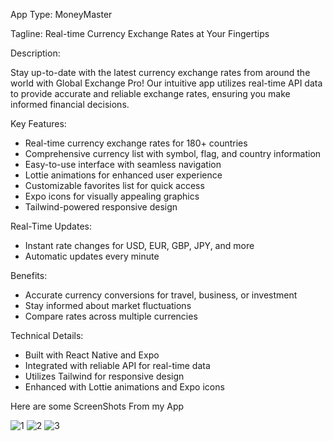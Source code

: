 App Type: MoneyMaster

Tagline: Real-time Currency Exchange Rates at Your Fingertips

Description:

Stay up-to-date with the latest currency exchange rates from around the world with Global Exchange Pro! Our intuitive app utilizes real-time API data to provide accurate and reliable exchange rates, ensuring you make informed financial decisions.

Key Features:

- Real-time currency exchange rates for 180+ countries
- Comprehensive currency list with symbol, flag, and country information
- Easy-to-use interface with seamless navigation
- Lottie animations for enhanced user experience
- Customizable favorites list for quick access
- Expo icons for visually appealing graphics
- Tailwind-powered responsive design

Real-Time Updates:

- Instant rate changes for USD, EUR, GBP, JPY, and more
- Automatic updates every minute

Benefits:

- Accurate currency conversions for travel, business, or investment
- Stay informed about market fluctuations
- Compare rates across multiple currencies

Technical Details:

- Built with React Native and Expo
- Integrated with reliable API for real-time data
- Utilizes Tailwind for responsive design
- Enhanced with Lottie animations and Expo icons

Here are some ScreenShots From my App

![1](https://github.com/user-attachments/assets/408f0857-924b-4918-bacd-9d6bc34871c0)      ![2](https://github.com/user-attachments/assets/b58ace97-2deb-4039-98ab-5a1f18987bff)
           ![3](https://github.com/user-attachments/assets/e34ab335-f446-4f65-b1e4-549f70f1b331)


